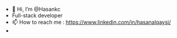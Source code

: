- 👋 Hi, I’m @Hasankc
-  Full-stack developer 
-  📫 How to reach me : https://www.linkedin.com/in/hasanalqaysi/
- 


<!---
Hasankc/Hasankc is a ✨ special ✨ repository because its `README.md` (this file) appears on your GitHub profile.
You can click the Preview link to take a look at your changes.
--->
